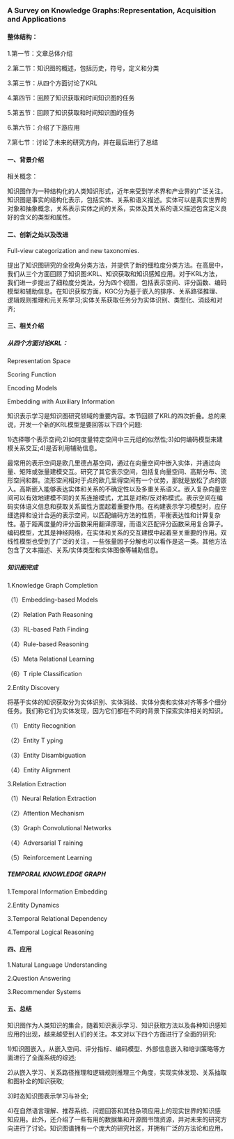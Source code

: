 ### A Survey on Knowledge Graphs:Representation, Acquisition and Applications

#### 整体结构：

1.第一节：文章总体介绍

2.第二节：知识图的概述，包括历史，符号，定义和分类

3.第三节：从四个方面讨论了KRL

4.第四节：回顾了知识获取和时间知识图的任务

5.第五节：回顾了知识获取和时间知识图的任务

6.第六节：介绍了下游应用

7.第七节：讨论了未来的研究方向，并在最后进行了总结

#### 一、背景介绍

相关概念：

知识图作为一种结构化的人类知识形式，近年来受到学术界和产业界的广泛关注。知识图是事实的结构化表示，包括实体、关系和语义描述。实体可以是真实世界的对象和抽象概念，关系表示实体之间的关系，实体及其关系的语义描述包含定义良好的含义的类型和属性。



#### 二、创新之处以及改进

Full-view categorization and new taxonomies.

提出了知识图研究的全视角分类方法，并提供了新的细粒度分类方法。在高层中，我们从三个方面回顾了知识图:KRL、知识获取和知识感知应用。对于KRL方法，我们进一步提出了细粒度分类法，分为四个视图，包括表示空间、评分函数、编码模型和辅助信息。在知识获取方面，KGC分为基于嵌入的排序、关系路径推理、逻辑规则推理和元关系学习;实体关系获取任务分为实体识别、类型化、消歧和对齐;



#### 三、相关介绍

##### 从四个方面讨论KRL：

Representation Space

Scoring Function

Encoding Models

Embedding with Auxiliary Information

知识表示学习是知识图研究领域的重要内容。本节回顾了KRL的四次折叠。总的来说，开发一个新的KRL模型是要回答以下四个问题:

1)选择哪个表示空间;2)如何度量特定空间中三元组的似然性;3)如何编码模型来建模关系交互;4)是否利用辅助信息。

最常用的表示空间是欧几里德点基空间，通过在向量空间中嵌入实体，并通过向量、矩阵或张量建模交互。研究了其它表示空间，包括复向量空间、高斯分布、流形空间和群。流形空间相对于点的欧几里得空间有一个优势，那就是放松了点的嵌入。高斯嵌入能够表达实体和关系的不确定性以及多重关系语义。嵌入复杂向量空间可以有效地建模不同的关系连接模式，尤其是对称/反对称模式。表示空间在编码实体语义信息和获取关系属性方面起着重要作用。在构建表示学习模型时，应仔细选择和设计合适的表示空间，以匹配编码方法的性质，平衡表达性和计算复杂性。基于距离度量的评分函数采用翻译原理，而语义匹配评分函数采用复合算子。编码模型，尤其是神经网络，在实体和关系的交互建模中起着至关重要的作用。双线性模型也受到了广泛的关注，一些张量因子分解也可以看作是这一类。其他方法包含了文本描述、关系/实体类型和实体图像等辅助信息。



##### 知识图完成

1.Knowledge Graph Completion

（1）Embedding-based Models

（2）Relation Path Reasoning

（3）RL-based Path Finding

（4）Rule-based Reasoning

（5）Meta Relational Learning

（6）T riple Classification

2.Entity Discovery

将基于实体的知识获取分为实体识别、实体消歧、实体分类和实体对齐等多个细分任务。我们称它们为实体发现，因为它们都在不同的背景下探索实体相关的知识。

（1） Entity Recognition

（2）Entity T yping

（3）Entity Disambiguation

（4）Entity Alignment

3.Relation Extraction

（1）Neural Relation Extraction

（2）Attention Mechanism

（3）Graph Convolutional Networks

（4）Adversarial T raining

（5）Reinforcement Learning



#####  TEMPORAL KNOWLEDGE  GRAPH

1.Temporal Information Embedding

2.Entity Dynamics

3.Temporal Relational Dependency

4.Temporal Logical Reasoning

#### 四、应用

1.Natural Language Understanding

2.Question Answering

3.Recommender Systems



#### 五、总结

知识图作为人类知识的集合，随着知识表示学习、知识获取方法以及各种知识感知应用的出现，越来越受到人们的关注。本文对以下四个方面进行了全面的研究:

1)知识图嵌入，从嵌入空间、评分指标、编码模型、外部信息嵌入和培训策略等方面进行了全面系统的综述;

2)从嵌入学习、关系路径推理和逻辑规则推理三个角度，实现实体发现、关系抽取和图补全的知识获取;

3)时态知识图表示学习与补全;

4)在自然语言理解、推荐系统、问题回答和其他杂项应用上的现实世界的知识感知应用。此外，还介绍了一些有用的数据集和开源图书馆资源，并对未来的研究方向进行了讨论。知识图谱拥有一个庞大的研究社区，并拥有广泛的方法论和应用。